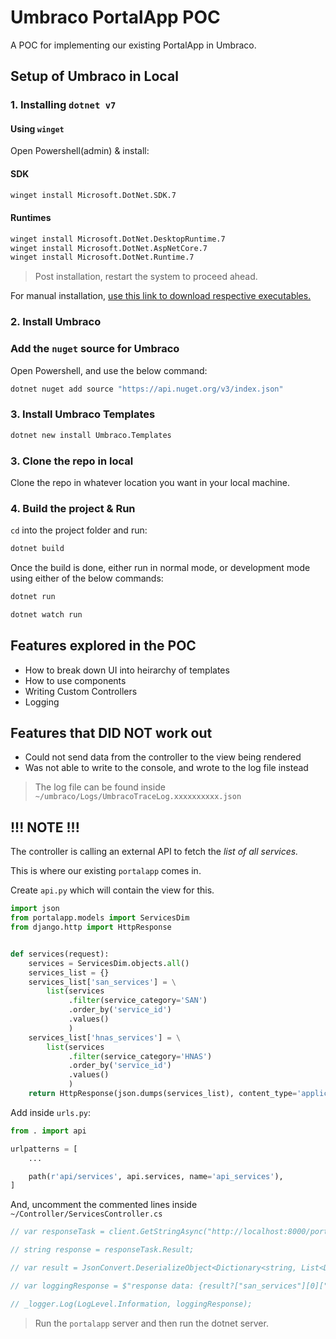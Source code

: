# Umbraco PortalApp POC

A POC for implementing our existing PortalApp in Umbraco.

## Setup of Umbraco in Local

### 1. Installing `dotnet v7`

#### Using `winget`

Open Powershell(admin) & install:

#### SDK

```bash
winget install Microsoft.DotNet.SDK.7
```

#### Runtimes

```bash
winget install Microsoft.DotNet.DesktopRuntime.7
winget install Microsoft.DotNet.AspNetCore.7
winget install Microsoft.DotNet.Runtime.7
```

> Post installation, restart the system to proceed ahead.

For manual installation, [use this link to download respective executables.](https://dotnet.microsoft.com/en-us/download/dotnet/7.0)


### 2. Install Umbraco

### Add the `nuget` source for Umbraco

Open Powershell, and use the below command:

```bash
dotnet nuget add source "https://api.nuget.org/v3/index.json"
```

### 3. Install Umbraco Templates

```bash
dotnet new install Umbraco.Templates
```

### 3. Clone the repo in local

Clone the repo in whatever location you want in your local machine.

### 4. Build the project & Run

`cd` into the project folder and run:

```bash
dotnet build
```

Once the build is done, either run in normal mode, or development mode using either of the below commands:

```bash
dotnet run
```

```bash
dotnet watch run
```

## Features explored in the POC

* How to break down UI into heirarchy of templates
* How to use components
* Writing Custom Controllers
* Logging

## Features that DID NOT work out

* Could not send data from the controller to the view being rendered
* Was not able to write to the console, and wrote to the log file instead

> The log file can be found inside `~/umbraco/Logs/UmbracoTraceLog.xxxxxxxxxx.json`

## !!! NOTE !!!

The controller is calling an external API to fetch the *list of all services.*

This is where our existing `portalapp` comes in.

Create `api.py` which will contain the view for this.

```python
import json
from portalapp.models import ServicesDim
from django.http import HttpResponse


def services(request):
    services = ServicesDim.objects.all()
    services_list = {}
    services_list['san_services'] = \
        list(services
             .filter(service_category='SAN')
             .order_by('service_id')
             .values()
             )
    services_list['hnas_services'] = \
        list(services
             .filter(service_category='HNAS')
             .order_by('service_id')
             .values()
             )
    return HttpResponse(json.dumps(services_list), content_type='applicaton/json')
```

Add inside `urls.py`:

```python
from . import api

urlpatterns = [
    ...

    path(r'api/services', api.services, name='api_services'),
]
```

And, uncomment the commented lines inside `~/Controller/ServicesController.cs`

```cs
// var responseTask = client.GetStringAsync("http://localhost:8000/portalapp/api/services");

// string response = responseTask.Result;

// var result = JsonConvert.DeserializeObject<Dictionary<string, List<Dictionary<string, string>>>>(response);

// var loggingResponse = $"response data: {result?["san_services"][0]["service_id"]}";

// _logger.Log(LogLevel.Information, loggingResponse);
```

> Run the `portalapp` server and then run the dotnet server.
